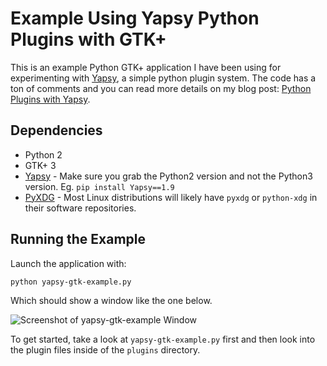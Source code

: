 Example Using Yapsy Python Plugins with GTK+
============================================

This is an example Python GTK+ application I have been using for experimenting
with [Yapsy](http://yapsy.sourceforge.net/), a simple python plugin system. The
code has a ton of comments and you can read more details on my blog post:
[Python Plugins with Yapsy](http://www.micahcarrick.com/python-gtk-plugins-with-yapsy.html).


Dependencies
------------

* Python 2
* GTK+ 3
* [Yapsy](http://yapsy.sourceforge.net/) - Make sure you grab the Python2 version
and not the Python3 version. Eg. `pip install Yapsy==1.9`
* [PyXDG](http://freedesktop.org/wiki/Software/pyxdg) - Most Linux 
distributions will likely have `pyxdg` or `python-xdg` in their software 
repositories.


Running the Example
-------------------

Launch the application with:

    python yapsy-gtk-example.py
    
Which should show a window like the one below.

![Screenshot of yapsy-gtk-example Window](http://static.micahcarrick.com/media/images/yapsy-gtk-example/screenshot.png)

To get started, take a look at `yapsy-gtk-example.py` first and then look into
the plugin files inside of the `plugins` directory.

